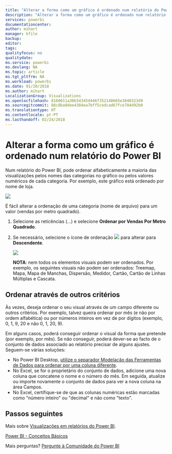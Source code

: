 ```yaml
---
title: "Alterar a forma como um gráfico é ordenado num relatório do Power BI"
description: "Alterar a forma como um gráfico é ordenado num relatório do Power BI"
services: powerbi
documentationcenter: 
author: mihart
manager: kfile
backup: 
editor: 
tags: 
qualityfocus: no
qualitydate: 
ms.service: powerbi
ms.devlang: NA
ms.topic: article
ms.tgt_pltfrm: NA
ms.workload: powerbi
ms.date: 01/20/2018
ms.author: mihart
LocalizationGroup: Visualizations
ms.openlocfilehash: 8160011a30b54345d446f352148665e3840323d9
ms.sourcegitcommit: 88c8ba8dee4384ea7bff5cedcad67fce784d92b0
ms.translationtype: HT
ms.contentlocale: pt-PT
ms.lasthandoff: 02/24/2018
---
```

# <a name="change-how-a-chart-is-sorted-in-a-power-bi-report"></a>Alterar a forma como um gráfico é ordenado num relatório do Power BI
Num relatório do Power BI, pode ordenar alfabeticamente a maioria das visualizações pelos nomes das categorias no gráfico ou pelos valores numéricos de cada categoria. Por exemplo, este gráfico está ordenado por nome de loja.

![](media/power-bi-report-change-sort/pbi_chartsortcategory.png)

É fácil alterar a ordenação de uma categoria (nome de arquivo) para um valor (vendas por metro quadrado).

1. Selecione as reticências (...) e selecione **Ordenar por Vendas Por Metro Quadrado**.
2. Se necessário, selecione o ícone de ordenação ![](media/power-bi-report-change-sort/sorticon.png) para alterar para **Descendente**.

   ![](media/power-bi-report-change-sort/sortby.gif)

   **NOTA**: nem todos os elementos visuais podem ser ordenados.  Por exemplo, os seguintes visuais não podem ser ordenados: Treemap, Mapa, Mapa de Manchas, Dispersão, Medidor, Cartão, Cartão de Linhas Múltiplas e Cascata.

<a name="other"></a>
## <a name="sorting-using-other-criteria"></a>Ordenar através de outros critérios
Às vezes, deseja ordenar o seu visual através de um campo diferente ou outros critérios.  Por exemplo, talvez queira ordenar por mês (e não por ordem alfabética) ou por números inteiros em vez de por dígitos (exemplo, 0, 1, 9, 20 e não 0, 1, 20, 9).  

Em alguns casos, poderá conseguir ordenar o visual da forma que pretende (por exemplo, por mês).  Se não conseguir, poderá dever-se ao facto de o conjunto de dados associado ao relatório precisar de alguns ajustes. Seguem-se várias soluções:

* No Power BI Desktop, [utilize o separador Modelação das Ferramentas de Dados para ordenar por uma coluna diferente](desktop-sort-by-column.md).
* No Excel, se for o proprietário do conjunto de dados, adicione uma nova coluna que concatene o nome e o número do mês. Em seguida, atualize ou importe novamente o conjunto de dados para ver a nova coluna na área Campos.
* No Excel, certifique-se de que as colunas numéricas estão marcadas como "número inteiro" ou "decimal" e não como "texto".

## <a name="next-steps"></a>Passos seguintes
Mais sobre [Visualizações em relatórios do Power BI](power-bi-report-visualizations.md).

[Power BI - Conceitos Básicos](service-basic-concepts.md)

Mais perguntas? [Pergunte à Comunidade do Power BI](http://community.powerbi.com/)
